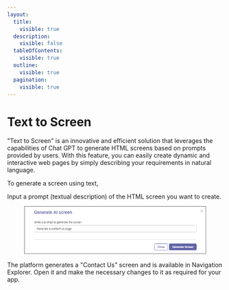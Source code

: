 ```yaml
---
layout:
  title:
    visible: true
  description:
    visible: false
  tableOfContents:
    visible: true
  outline:
    visible: true
  pagination:
    visible: true
---
```


# Text to Screen

"Text to Screen" is an innovative and efficient solution that leverages the capabilities of Chat GPT to generate HTML screens based on prompts provided by users. With this feature, you can easily create dynamic and interactive web pages by simply describing your requirements in natural language.

To generate a screen using text,

Input a prompt (textual description) of the HTML screen you want to create.

<div align="left">

<figure><img src="../../../../.gitbook/assets/Text-to-Screen_command.png" alt="" width="563"><figcaption></figcaption></figure>

</div>

The platform generates a "Contact Us" screen and is available in Navigation Explorer. Open it and make the necessary changes to it as required for your app.
